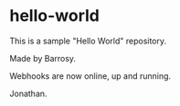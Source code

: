 # hello-world
This is a sample "Hello World" repository.

Made by Barrosy.

Webhooks are now online, up and running.

Jonathan.
